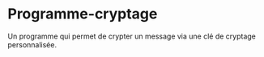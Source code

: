 # Programme-cryptage
Un programme qui permet de crypter un message via une clé de cryptage personnalisée.

